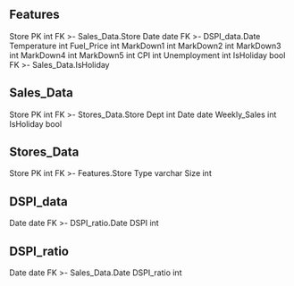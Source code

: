 Features
-
Store PK int FK >- Sales_Data.Store
Date date FK >- DSPI_data.Date
Temperature int
Fuel_Price  int
MarkDown1  int
MarkDown2  int
MarkDown3  int
MarkDown4  int
MarkDown5  int
CPI int
Unemployment int
IsHoliday bool FK >- Sales_Data.IsHoliday

Sales_Data
-
Store PK int FK >- Stores_Data.Store
Dept int
Date date
Weekly_Sales int
IsHoliday bool

Stores_Data
-
Store PK int FK >- Features.Store
Type varchar
Size int

DSPI_data
-
Date date FK >- DSPI_ratio.Date
DSPI int

DSPI_ratio
-
Date date FK >- Sales_Data.Date
DSPI_ratio int
